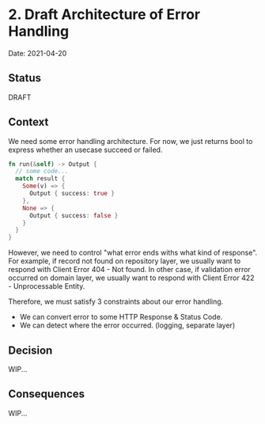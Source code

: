 # 2. Draft Architecture of Error Handling

Date: 2021-04-20

## Status

DRAFT

## Context
We need some error handling architecture.
For now, we just returns bool to express whether an usecase succeed or failed.

``` hoge_usecase.rs
fn run(&self) -> Output {
  // some code...
  match result {
    Some(v) => {
      Output { success: true }
    },
    None => {
      Output { success: false }
    }
  }
}
```

However, we need to control "what error ends withs what kind of response".
For example, if record not found on repository layer, we usually want to respond with Client Error 404 - Not found.
In other case, if validation error occurred on domain layer, we usually want to respond with Client Error 422 - Unprocessable Entity.

Therefore, we must satisfy 3 constraints about our error handling.
- We can convert error to some HTTP Response & Status Code.
- We can detect where the error occurred. (logging, separate layer)

## Decision
WIP...

## Consequences
WIP...
